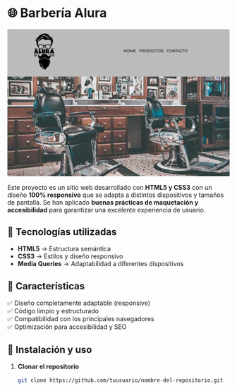 # 🌐 Barbería Alura

![Vista previa](./assets/img/capturadepantalla.png)  

Este proyecto es un sitio web desarrollado con **HTML5 y CSS3** con un diseño **100% responsivo** que se adapta a distintos dispositivos y tamaños de pantalla. Se han aplicado **buenas prácticas de maquetación y accesibilidad** para garantizar una excelente experiencia de usuario.

## 🚀 Tecnologías utilizadas  
- **HTML5** → Estructura semántica  
- **CSS3** → Estilos y diseño responsivo  
- **Media Queries** → Adaptabilidad a diferentes dispositivos  

## 🎨 Características  
✅ Diseño completamente adaptable (responsive)  
✅ Código limpio y estructurado  
✅ Compatibilidad con los principales navegadores  
✅ Optimización para accesibilidad y SEO  

## 📂 Instalación y uso  
1. **Clonar el repositorio**  
   ```bash
   git clone https://github.com/tuusuario/nombre-del-repositorio.git

